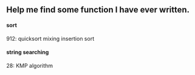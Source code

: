 Help me find some function I have ever written.
---------------------------------------
#### sort
912: quicksort mixing insertion sort

#### string searching
28: KMP algorithm